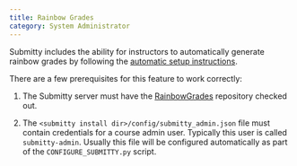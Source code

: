 ```yaml
---
title: Rainbow Grades
category: System Administrator
---
```



Submitty includes the ability for instructors to automatically generate rainbow grades by following the 
[automatic setup instructions](../instructor/rainbow_grades/automatic_setup).
  
There are a few prerequisites for this feature to work correctly:

1. The Submitty server must have the [RainbowGrades](https://github.com/Submitty/RainbowGrades) repository checked out.

1. The ```<submitty install dir>/config/submitty_admin.json``` file must contain credentials for a course admin user.
Typically this user is called ```submitty-admin```.  Usually this file will be configured automatically as part of the 
```CONFIGURE_SUBMITTY.py``` script.